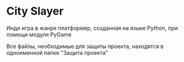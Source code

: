 # City Slayer
Инди игра в жанре платформер, созданная на языке Python, при помощи модуля PyGame

Все файлы, необходимые для защиты проекта, находятся в одноименной папке "Защита проекта"

